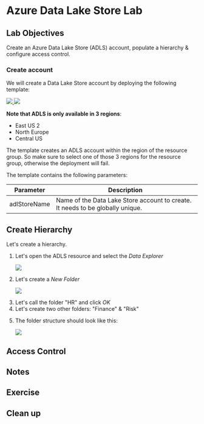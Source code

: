 # Azure Data Lake Store Lab

## Lab Objectives

Create an Azure Data Lake Store (ADLS) account, populate a hierarchy & configure access control.

### Create account

We will create a Data Lake Store account by deploying the following template:

<a href="https://portal.azure.com/#create/Microsoft.Template/uri/https%3A%2F%2Fraw.githubusercontent.com%2Fvplauzon%2Fazure-training%2Fmaster%2Fiaas-training%2F2.1%20-%20Data%20Lake%20Store%2FADLS.json"
target="_blank">
    <img src="http://azuredeploy.net/deploybutton.png"/>
</a>
<a href="http://armviz.io/#/?load=https%3A%2F%2Fraw.githubusercontent.com%2Fvplauzon%2Fazure-training%2Fmaster%2Fiaas-training%2F2.1%20-%20Data%20Lake%20Store%2FADLS.json" target="_blank">
    <img src="http://armviz.io/visualizebutton.png"/>
</a>

**Note that ADLS is only available in 3 regions**:
* East US 2
* North Europe
* Central US

The template creates an ADLS account within the region of the resource group.  So make sure to select one of those 3 regions for the resource group, otherwise the deployment will fail.

The template contains the following parameters:

Parameter | Description
--- | ---
adlStoreName | Name of the Data Lake Store account to create.  It needs to be globally unique.

## Create Hierarchy

Let's create a hierarchy.

<ol>
    <li>
        <p>
            Let's open the ADLS resource and select the <i>Data Explorer</i>
        </p>
        <p>
            <img src="https://github.com/vplauzon/azure-training/raw/master/iaas-training/2.1%20-%20Data%20Lake%20Store/images/DataExplorer.PNG" />
        </p>
    </li>
    <li>
        <p>
            Let's create a <i>New Folder</i>
        </p>
        <p>
            <img src="https://github.com/vplauzon/azure-training/raw/master/iaas-training/2.1%20-%20Data%20Lake%20Store/images/NewFolder.png" />
        </p>
    </li>
    <li>
        Let's call the folder "HR" and click <i>OK</i>
    </li>
    <li>
        Let's create two other folders:  "Finance" & "Risk"
    </li>
    <li>
        <p>
            The folder structure should look like this:
        </p>
        <p>
            <img src="https://github.com/vplauzon/azure-training/raw/master/iaas-training/2.1%20-%20Data%20Lake%20Store/images/3Folders.PNG" />
        </p>
    </li>
</ol>

## Access Control

## Notes

## Exercise

## Clean up

